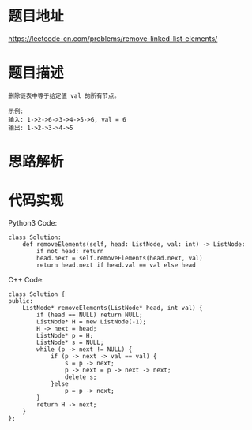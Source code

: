 # **题目地址**
https://leetcode-cn.com/problems/remove-linked-list-elements/
# **题目描述**
```
删除链表中等于给定值 val 的所有节点。

示例:
输入: 1->2->6->3->4->5->6, val = 6
输出: 1->2->3->4->5
```
# **思路解析**
# **代码实现**
Python3 Code:
```
class Solution:
    def removeElements(self, head: ListNode, val: int) -> ListNode:
        if not head: return 
        head.next = self.removeElements(head.next, val)
        return head.next if head.val == val else head
```
C++ Code:
```
class Solution {
public:
    ListNode* removeElements(ListNode* head, int val) {
        if (head == NULL) return NULL;
        ListNode* H = new ListNode(-1);
        H -> next = head;
        ListNode* p = H;
        ListNode* s = NULL;
        while (p -> next != NULL) {
            if (p -> next -> val == val) {
                s = p -> next;
                p -> next = p -> next -> next;
                delete s;
            }else
                p = p -> next;
        }
        return H -> next;
    }
};
```
